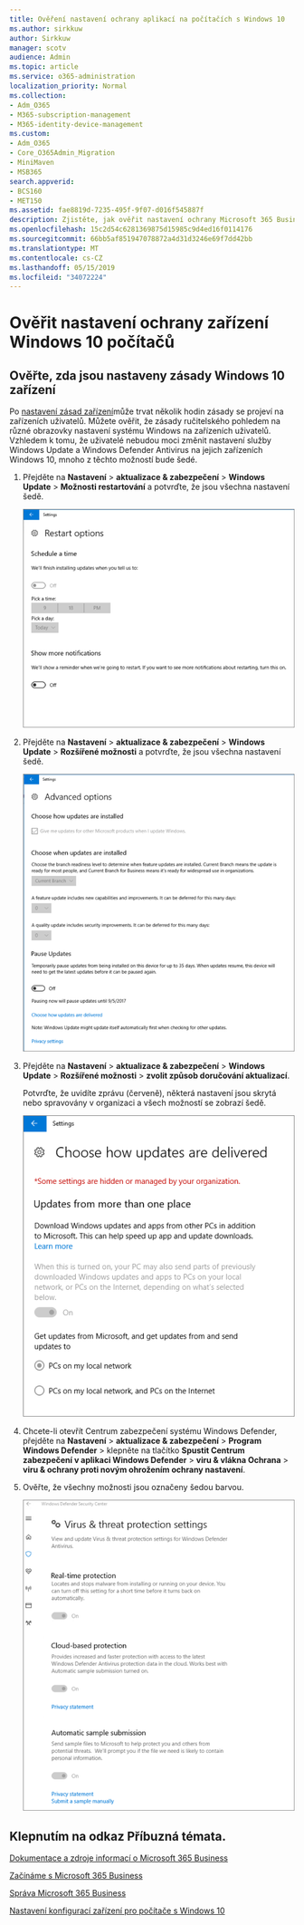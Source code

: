 ```yaml
---
title: Ověření nastavení ochrany aplikací na počítačích s Windows 10
ms.author: sirkkuw
author: Sirkkuw
manager: scotv
audience: Admin
ms.topic: article
ms.service: o365-administration
localization_priority: Normal
ms.collection:
- Adm_O365
- M365-subscription-management
- M365-identity-device-management
ms.custom:
- Adm_O365
- Core_O365Admin_Migration
- MiniMaven
- MSB365
search.appverid:
- BCS160
- MET150
ms.assetid: fae8819d-7235-495f-9f07-d016f545887f
description: Zjistěte, jak ověřit nastavení ochrany Microsoft 365 Business aplikace v zařízení Windows 10.
ms.openlocfilehash: 15c2d54c6281369875d15985c9d4ed16f0114176
ms.sourcegitcommit: 66bb5af851947078872a4d31d3246e69f7dd42bb
ms.translationtype: MT
ms.contentlocale: cs-CZ
ms.lasthandoff: 05/15/2019
ms.locfileid: "34072224"
---
```

# <a name="validate-device-protection-settings-on-windows-10-pcs"></a>Ověřit nastavení ochrany zařízení Windows 10 počítačů

## <a name="verify-that-windows-10-device-policies-are-set"></a>Ověřte, zda jsou nastaveny zásady Windows 10 zařízení

Po [nastavení zásad zařízení](protection-settings-for-windows-10-pcs.md)může trvat několik hodin zásady se projeví na zařízeních uživatelů. Můžete ověřit, že zásady ručitelského pohledem na různé obrazovky nastavení systému Windows na zařízeních uživatelů. Vzhledem k tomu, že uživatelé nebudou moci změnit nastavení služby Windows Update a Windows Defender Antivirus na jejich zařízeních Windows 10, mnoho z těchto možností bude šedé.
  
1. Přejděte na **Nastavení** \> **aktualizace &amp; zabezpečení** \> **Windows Update** \> **Možnosti restartování** a potvrďte, že jsou všechna nastavení šedě. 
    
    ![Všechny možnosti restartování jsou označeny šedou barvou.](media/31308da9-18b0-47c5-bbf6-d5fa6747c376.png)
  
2. Přejděte na **Nastavení** \> **aktualizace &amp; zabezpečení** \> **Windows Update** \> **Rozšířené možnosti** a potvrďte, že jsou všechna nastavení šedě. 
    
    ![Možnosti aktualizace Windows Advanced se všechny zobrazí šedě.](media/049cf281-d503-4be9-898b-c0a3286c7fc2.png)
  
3. Přejděte na **Nastavení** \> **aktualizace &amp; zabezpečení** \> **Windows Update** \> **Rozšířené možnosti** \> **zvolit způsob doručování aktualizací**.
    
    Potvrďte, že uvidíte zprávu (červeně), některá nastavení jsou skrytá nebo spravovány v organizaci a všech možností se zobrazí šedě.
    
    ![Zvolit způsob doručování aktualizací stránky označuje nastavení skrytých nebo spravuje vaše organizace.](media/6b3e37c5-da41-4afd-9983-b4f406216b59.png)
  
4. Chcete-li otevřít Centrum zabezpečení systému Windows Defender, přejděte na **Nastavení** \> **aktualizace &amp; zabezpečení** \> **Program Windows Defender** \> klepněte na tlačítko **Spustit Centrum zabezpečení v aplikaci Windows Defender** \> **viru &amp; vlákna Ochrana** \> **viru &amp; ochrany proti novým ohrožením ochrany nastavení**. 
    
5. Ověřte, že všechny možnosti jsou označeny šedou barvou. 
    
    ![Nastavení ochrany proti virům a ohrožením jsou označeny šedou barvou.](media/9ca68d40-a5d9-49d7-92a4-c581688b5926.png)
  
## <a name="related-topics"></a>Klepnutím na odkaz Příbuzná témata.

[Dokumentace a zdroje informací o Microsoft 365 Business](https://go.microsoft.com/fwlink/p/?linkid=853701)
  
[Začínáme s Microsoft 365 Business](microsoft-365-business-overview.md)
  
[Správa Microsoft 365 Business](manage.md)
  
[Nastavení konfigurací zařízení pro počítače s Windows 10](protection-settings-for-windows-10-pcs.md)
  

